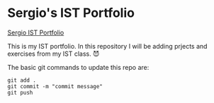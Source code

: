 # Sergio's IST Portfolio

[Sergio IST Portfolio](https://github.com/S34g1o/ist-portfolio-sergio7)

This is my IST portfolio. In this repository I will be adding prjects and exercises from my IST class. :smiling_imp:

The basic git commands to update this repo are:
```
git add .
git commit -m "commit message"
git push
```


